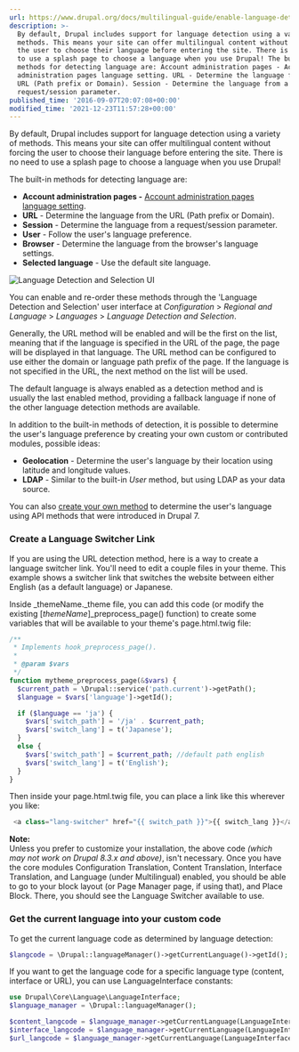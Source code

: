 ```yaml
---
url: https://www.drupal.org/docs/multilingual-guide/enable-language-detection
description: >-
  By default, Drupal includes support for language detection using a variety of
  methods. This means your site can offer multilingual content without forcing
  the user to choose their language before entering the site. There is no need
  to use a splash page to choose a language when you use Drupal! The built-in
  methods for detecting language are: Account administration pages - Account
  administration pages language setting. URL - Determine the language from the
  URL (Path prefix or Domain). Session - Determine the language from a
  request/session parameter.
published_time: '2016-09-07T20:07:08+00:00'
modified_time: '2021-12-23T11:57:28+00:00'
---
```

By default, Drupal includes support for language detection using a variety of methods. This means your site can offer multilingual content without forcing the user to choose their language before entering the site. There is no need to use a splash page to choose a language when you use Drupal!

The built-in methods for detecting language are:

* **Account administration pages -** [Account administration pages language setting](https://www.drupal.org/node/3192982).
* **URL** \- Determine the language from the URL (Path prefix or Domain).
* **Session** \- Determine the language from a request/session parameter.
* **User** \- Follow the user's language preference.
* **Browser** \- Determine the language from the browser's language settings.
* **Selected language** \- Use the default site language.

![Language Detection and Selection UI](https://www.drupal.org/files/Drupal_lang_settings.png)

You can enable and re-order these methods through the 'Language Detection and Selection' user interface at _Configuration_ \>   _Regional and Language_ \> _Languages_ \>   _Language Detection and Selection_.

Generally, the URL method will be enabled and will be the first on the list, meaning that if the language is specified in the URL of the page, the page will be displayed in that language. The URL method can be configured to use either the domain or language path prefix of the page. If the language is not specified in the URL, the next method on the list will be used.

The default language is always enabled as a detection method and is usually the last enabled method, providing a fallback language if none of the other language detection methods are available.

In addition to the built-in methods of detection, it is possible to determine the user's language preference by creating your own custom or contributed modules, possible ideas:

* **Geolocation** \- Determine the user's language by their location using latitude and longitude values.
* **LDAP** \- Similar to the built-in _User_ method, but using LDAP as your data source.

You can also [create your own method](/node/1497272) to determine the user's language using API methods that were introduced in Drupal 7.

### Create a Language Switcher Link

If you are using the URL detection method, here is a way to create a language switcher link. You'll need to edit a couple files in your theme. This example shows a switcher link that switches the website between either English (as a default language) or Japanese.

Inside _themeName._theme file, you can add this code (or modify the existing \[_themeName_\]\_preprocess\_page() function) to create some variables that will be available to your theme's page.html.twig file:

```php
/**
 * Implements hook_preprocess_page().
 *
 * @param $vars
 */
function mytheme_preprocess_page(&$vars) {
  $current_path = \Drupal::service('path.current')->getPath();
  $language = $vars['language']->getId();

  if ($language == 'ja') {
    $vars['switch_path'] = '/ja' . $current_path;
    $vars['switch_lang'] = t('Japanese');
  }
  else {
    $vars['switch_path'] = $current_path; //default path english
    $vars['switch_lang'] = t('English');
  }
}
```

 Then inside your page.html.twig file, you can place a link like this wherever you like: 

```php
 <a class="lang-switcher" href="{{ switch_path }}">{{ switch_lang }}</a>
```

**Note:**  
Unless you prefer to customize your installation, the above code _(which may not work on Drupal 8.3.x and above)_, isn't necessary. Once you have the core modules Configuration Translation, Content Translation, Interface Translation, and Language (under Multilingual) enabled, you should be able to go to your block layout (or Page Manager page, if using that), and Place Block. There, you should see the Language Switcher available to use.

### Get the current language into your custom code

To get the current language code as determined by language detection:

```php
$langcode = \Drupal::languageManager()->getCurrentLanguage()->getId();
```

If you want to get the language code for a specific language type (content, interface or URL), you can use LanguageInterface constants:

```php
use Drupal\Core\Language\LanguageInterface;
$language_manager = \Drupal::languageManager();

$content_langcode = $language_manager->getCurrentLanguage(LanguageInterface::TYPE_CONTENT)->getId();
$interface_langcode = $language_manager->getCurrentLanguage(LanguageInterface::TYPE_INTERFACE)->getId();
$url_langcode = $language_manager->getCurrentLanguage(LanguageInterface::TYPE_URL)->getId();
```